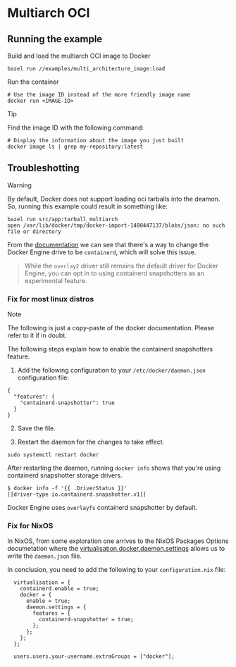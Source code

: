# Multiarch OCI

## Running the example

Build and load the multiarch OCI image to Docker

```shell
bazel run //examples/multi_architecture_image:load
```

Run the container

```shell
# Use the image ID instead of the more friendly image name
docker run <IMAGE-ID>
```

> [!TIP]
> Find the image ID with the following command:
> ```shell
> # Display the information about the image you just built
> docker image ls | grep my-repository:latest
> ```

## Troubleshotting

> [!WARNING]
> By default, Docker does not support loading oci tarballs into the deamon. So,
> running this example could result in something like:
>
> ```shell
> bazel run src/app:tarball_multiarch
> open /var/lib/docker/tmp/docker-import-1480447137/blobs/json: no such file or directory
> ```

From the [documentation](https://docs.docker.com/engine/storage/containerd/#:~:text=Enable%20containerd%20image%20store%20on%20Docker%20Engine,take%20effect.%20$%20sudo%20systemctl%20restart%20docker.) we can see that there's a way to change the Docker Engine drive to be `containerd`, which will solve this issue.

> While the `overlay2` driver still remains the default driver for Docker Engine, you can opt in to using containerd snapshotters as an experimental feature.

### Fix for most linux distros

> [!NOTE]
> The following is just a copy-paste of the docker documentation. Please refer to it if in doubt.

The following steps explain how to enable the containerd snapshotters feature.

1. Add the following configuration to your `/etc/docker/daemon.json` configuration file:

```shell
{
  "features": {
    "containerd-snapshotter": true
  }
}
```

2. Save the file.

3. Restart the daemon for the changes to take effect.

```shell
sudo systemctl restart docker
```

After restarting the daemon, running `docker info` shows that you're using containerd snapshotter storage drivers.

```shell
$ docker info -f '{{ .DriverStatus }}'
[[driver-type io.containerd.snapshotter.v1]]
```

Docker Engine uses `overlayfs` containerd snapshotter by default.

### Fix for NixOS

In NixOS, from some exploration one arrives to the NixOS Packages Options documetation where the [virtualisation.docker.daemon.settings](https://search.nixos.org/options?channel=24.11&show=virtualisation.docker.daemon.settings&from=0&size=50&sort=relevance&type=packages&query=virtualisation.docker) allows us to write the `daemon.json` file.

In conclusion, you need to add the following to your `configuration.nix` file:

```
  virtualisation = {
    containerd.enable = true;
    docker = {
      enable = true;
      daemon.settings = {
        features = {
          containerd-snapshotter = true;
        };
      };
    };
  };

  users.users.your-username.extraGroups = ["docker"];
```
